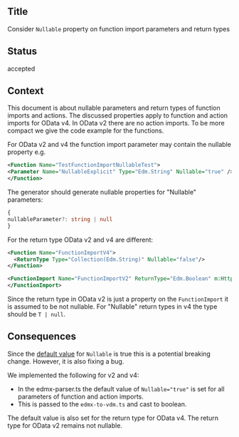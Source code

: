 ## Title

Consider `Nullable` property on function import parameters and return types

## Status

accepted

## Context

This document is about nullable parameters and return types of function imports and actions.
The discussed properties apply to function and action imports for OData v4.
In OData v2 there are no action imports.
To be more compact we give the code example for the functions.

For OData v2 and v4 the function import parameter may contain the nullable property e.g.

```XML
<Function Name="TestFunctionImportNullableTest">
<Parameter Name="NullableExplicit" Type="Edm.String" Nullable="true" />
</Function>
```

The generator should generate nullable properties for "Nullable" parameters:

```ts
{
nullableParameter?: string | null
}
```

For the return type OData v2 and v4 are different:

```XML
<Function Name="FunctionImportV4">
  <ReturnType Type="Collection(Edm.String)" Nullable="false"/>
</Function>

<FunctionImport Name="FunctionImportV2" ReturnType="Edm.Boolean" m:HttpMethod="GET">
</FunctionImport>
```

Since the return type in OData v2 is just a property on the `FunctionImport` it is assumed to be not nullable.
For "Nullable" return types in v4 the type should be `T | null`.

## Consequences

Since the [default value](http://docs.oasis-open.org/odata/odata/v4.0/errata03/os/complete/part3-csdl/odata-v4.0-errata03-os-part3-csdl-complete.html#_Toc453752529) for `Nullable` is true this is a potential breaking change.
However, it is also fixing a bug.

We implemented the following for v2 and v4:

- In the edmx-parser.ts the default value of `Nullable="true"` is set for all parameters of function and action imports.
- This is passed to the `edmx-to-vdm.ts` and cast to boolean.

The default value is also set for the return type for OData v4.
The return type for OData v2 remains not nullable.
